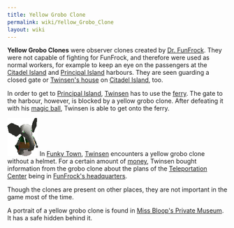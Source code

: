```yaml
---
title: Yellow Grobo Clone
permalink: wiki/Yellow_Grobo_Clone
layout: wiki
---
```


**Yellow Grobo Clones** were observer clones created by [Dr.
FunFrock](Dr._FunFrock "wikilink"). They were not capable of fighting
for FunFrock, and therefore were used as normal workers, for example to
keep an eye on the passengers at the [Citadel
Island](Citadel_Island_harbour "wikilink") and [Principal
Island](Principal_Island_harbour "wikilink") harbours. They are seen
guarding a closed gate or [Twinsen's house](Twinsen's_house "wikilink")
on [Citadel Island](Citadel_Island "wikilink"), too.

In order to get to [Principal Island](Principal_Island "wikilink"),
[Twinsen](Twinsen "wikilink") has to use the [ferry](ferry "wikilink").
The gate to the harbour, however, is blocked by a yellow grobo clone.
After defeating it with his [magic ball](magic_ball "wikilink"), Twinsen
is able to get onto the ferry.

<img src="assets/lba1/_characters/grclone.gif"
title="assets/lba1/_characters/grclone.gif" width="70"
alt="assets/lba1/_characters/grclone.gif" /> In [Funky
Town](Funky_Town "wikilink"), [Twinsen](Twinsen "wikilink") encounters a
yellow grobo clone without a helmet. For a certain amount of
[money](Kash "wikilink"), Twinsen bought information from the grobo
clone about the plans of the [Teleportation
Center](Teleportation_Center "wikilink") being in [FunFrock's
headquarters](FunFrock's_headquarters "wikilink").

Though the clones are present on other places, they are not important in
the game most of the time.

A portrait of a yellow grobo clone is found in [Miss Bloop's Private
Museum](Miss_Bloop's_Private_Museum "wikilink"). It has a safe hidden
behind it.
